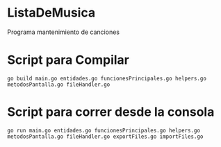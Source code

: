 ListaDeMusica
===================
Programa mantenimiento de canciones 

# Script para Compilar 
`go build main.go entidades.go funcionesPrincipales.go helpers.go metodosPantalla.go fileHandler.go`

# Script para correr desde la consola 
`go run main.go entidades.go funcionesPrincipales.go helpers.go metodosPantalla.go fileHandler.go exportFiles.go importFiles.go`